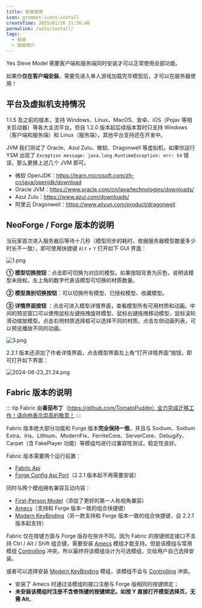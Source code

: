 ```yaml
---
title: 安装使用
icon: grommet-icons:install
createTime: 2025/01/26 21:56:40
permalink: /wiki/install/
tags:
  - 安装
  - 使用简介
---
```


Yes Steve Model 需要客户端和服务端同时安装才可以正常使用全部功能。

如果你**仅在客户端安装**，需要先进入单人游戏加载完毕模型后，才可以在服务器使用！

## 平台及虚拟机支持情况

1.1.5 及之前的版本，支持 Windows、Linux、MacOS、安卓、iOS（Pojav 等相关启动器）等各大主流平台。但自 1.2.0 版本起后续版本暂时只支持
Windows（客户端和服务端）和 Linux（服务端），其他平台支持还在开发中。

JVM 我们测试了 Oracle、Azul Zulu、微软、Dragonwell 等虚拟机，如果你运行 YSM 出现了
`Exception message: java.lang.RuntimeException: err: 54` 错误，那么更换上述几个 JVM 即可。

- 微软 OpenJDK<Badge type="tip" text="推荐" />：<https://learn.microsoft.com/zh-cn/java/openjdk/download>
- Oracle JVM：<https://www.oracle.com/cn/java/technologies/downloads/>
- Azul Zulu：<https://www.azul.com/downloads/>
- 阿里云 Dragonwell：<https://www.aliyun.com/product/dragonwell>

## NeoForge / Forge 版本的说明

当玩家首次进入服务器后等待十几秒（模型同步的耗时，依据服务器模型数量多少时长不一致），即可使用快捷键 `Alt` + `Y` 打开如下
GUI 界面：

![1.png](https://s2.loli.net/2023/06/25/Ya7DMmKToSneN6L.png)

**① 模型切换按钮**：点击即可切换为对应的模型。如果按钮背景为灰色，说明该模型未授权。左上角的数字代表该模型可切换的材质数量。

**② 模型类别切换按钮**：可以切换所有模型、已授权模型、收藏模型。

**③ 详情界面按钮**
：点击可进入模型详情界面，查看模型所有可用材质和动画。中间的预览窗口可以使用鼠标左键拖拽旋转模型、鼠标右键拖拽移动模型、鼠标滚轮滑动缩放模型。点击右侧材质选择框可以选择不同的材质。点击左侧动画列表，可以预览播放不同的动画。

![3.png](https://s2.loli.net/2023/02/11/UxtCNy9wEg1XjSI.png)

2.2.1 版本还添加了作者详情界面，点击模型界面左上角“打开详情界面”按钮，即可打开如下界面：

![2024-06-23_21.24.png](https://s2.loli.net/2024/06/23/5ePDTnrBchwyzq8.png)

## Fabric 版本的说明

::: tip
Fabric 由**番茄布丁**（https://github.com/TomatoPuddin）全力完成迁移工作！请向他表示崇高的敬意！
:::

Fabric 版本绝大部分功能和 Forge 版本**完全保持一致**，并且与 Sodium、Sodium
Extra、Iris、Lithium、ModernFix、FerriteCore、ServerCore、Debugify、Carpet（含 FakePlayer 功能）等模组均进行过兼容性测试，稳定性良好。

Fabric 版本需要两个运行前置：

- [Fabric Api](https://www.mcmod.cn/class/3124.html)
- [Forge Config Api Port](https://www.mcmod.cn/class/5510.html)（2.2.1 版本起不再需要安装）

同时与两个模组拥有兼容互动内容：

- [First-Person Model](https://www.mcmod.cn/class/4391.html)（添加了更好的第一人称视角兼容）
- [Amecs](https://www.mcmod.cn/class/2003.html)（支持和 Forge 版本一致的组合快捷键）
- [Modern KeyBinding](https://www.curseforge.com/minecraft/mc-mods/modern-keybinding-fabric)（另一款支持和 Forge
  版本一致的组合快捷键，自 2.2.1 版本起支持）

Fabric 仅在按键方面与 Forge 版存在些许不同。因为 Fabric 的按键绑定接口不支持 Ctrl / Alt / Shift
组合键，需要安装 [Amecs](https://www.mcmod.cn/class/2003.html)
模组才能支持。但是该模组与常用模组 [Controlling](https://www.mcmod.cn/class/1191.html) 冲突，所以最终将该模组设计为可选模组，交给用户自己选择安装。

或者可以选择安装 [Modern KeyBinding](https://www.curseforge.com/minecraft/mc-mods/modern-keybinding-fabric)
模组，该模组不会与 [Controlling](https://www.mcmod.cn/class/1191.html) 冲突。

- 安装了 Amecs 时通过该模组的接口注册与 Forge 版相同的按键绑定；
- **未安装该模组时注册不含修饰键的按键绑定。如按 Y 直接打开模型选择页，无需 Alt**。